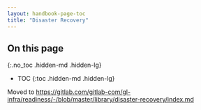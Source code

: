 ```yaml
---
layout: handbook-page-toc
title: "Disaster Recovery"
---
```


## On this page
{:.no_toc .hidden-md .hidden-lg}

- TOC
{:toc .hidden-md .hidden-lg}

Moved to <https://gitlab.com/gitlab-com/gl-infra/readiness/-/blob/master/library/disaster-recovery/index.md>

